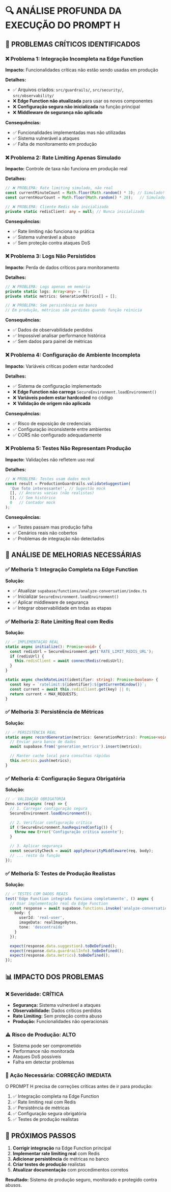 # 🔍 ANÁLISE PROFUNDA DA EXECUÇÃO DO PROMPT H

## 🚨 PROBLEMAS CRÍTICOS IDENTIFICADOS

### ❌ Problema 1: Integração Incompleta na Edge Function
**Impacto:** Funcionalidades críticas não estão sendo usadas em produção

**Detalhes:**
- ✅ Arquivos criados: `src/guardrails/`, `src/security/`, `src/observability/`
- ❌ **Edge Function não atualizada** para usar os novos componentes
- ❌ **Configuração segura não inicializada** na função principal
- ❌ **Middleware de segurança não aplicado**

**Consequências:**
- ✅ Funcionalidades implementadas mas não utilizadas
- ✅ Sistema vulnerável a ataques
- ✅ Falta de monitoramento em produção

### ❌ Problema 2: Rate Limiting Apenas Simulado
**Impacto:** Controle de taxa não funciona em produção real

**Detalhes:**
```typescript
// ❌ PROBLEMA: Rate limiting simulado, não real
const currentMinuteCount = Math.floor(Math.random() * 3); // Simulado!
const currentHourCount = Math.floor(Math.random() * 20);   // Simulado!

// ❌ PROBLEMA: Cliente Redis não inicializado
private static redisClient: any = null; // Nunca inicializado
```

**Consequências:**
- ✅ Rate limiting não funciona na prática
- ✅ Sistema vulnerável a abuso
- ✅ Sem proteção contra ataques DoS

### ❌ Problema 3: Logs Não Persistidos
**Impacto:** Perda de dados críticos para monitoramento

**Detalhes:**
```typescript
// ❌ PROBLEMA: Logs apenas em memória
private static logs: Array<any> = [];
private static metrics: GenerationMetrics[] = [];

// ❌ PROBLEMA: Sem persistência em banco
// Em produção, métricas são perdidas quando função reinicia
```

**Consequências:**
- ✅ Dados de observabilidade perdidos
- ✅ Impossível analisar performance histórica
- ✅ Sem dados para painel de métricas

### ❌ Problema 4: Configuração de Ambiente Incompleta
**Impacto:** Variáveis críticas podem estar hardcoded

**Detalhes:**
- ✅ Sistema de configuração implementado
- ❌ **Edge Function não carrega** `SecureEnvironment.loadEnvironment()`
- ❌ **Variáveis podem estar hardcoded** no código
- ❌ **Validação de origem não aplicada**

**Consequências:**
- ✅ Risco de exposição de credenciais
- ✅ Configuração inconsistente entre ambientes
- ✅ CORS não configurado adequadamente

### ❌ Problema 5: Testes Não Representam Produção
**Impacto:** Validações não refletem uso real

**Detalhes:**
```typescript
// ❌ PROBLEMA: Testes usam dados mock
const result = ProductionGuardrails.validateSuggestion(
  'Que foto interessante!', // Sugestão mock
  [], // Âncoras vazias (não realistas)
  [], // Sem histórico
  0   // Contador mock
);
```

**Consequências:**
- ✅ Testes passam mas produção falha
- ✅ Cenários reais não cobertos
- ✅ Problemas de integração não detectados

## 🎯 ANÁLISE DE MELHORIAS NECESSÁRIAS

### ✅ Melhoria 1: Integração Completa na Edge Function
**Solução:**
- ✅ Atualizar `supabase/functions/analyze-conversation/index.ts`
- ✅ Inicializar `SecureEnvironment.loadEnvironment()`
- ✅ Aplicar middleware de segurança
- ✅ Integrar observabilidade em todas as etapas

### ✅ Melhoria 2: Rate Limiting Real com Redis
**Solução:**
```typescript
// ✅ IMPLEMENTAÇÃO REAL
static async initialize(): Promise<void> {
  const redisUrl = SecureEnvironment.get('RATE_LIMIT_REDIS_URL');
  if (redisUrl) {
    this.redisClient = await connectRedis(redisUrl);
  }
}

static async checkRateLimit(identifier: string): Promise<boolean> {
  const key = `ratelimit:${identifier}:${getCurrentWindow()}`;
  const current = await this.redisClient.get(key) || 0;
  return current < MAX_REQUESTS;
}
```

### ✅ Melhoria 3: Persistência de Métricas
**Solução:**
```typescript
// ✅ PERSISTÊNCIA REAL
static async recordGeneration(metrics: GenerationMetrics): Promise<void> {
  // Enviar para banco de dados
  await supabase.from('generation_metrics').insert(metrics);

  // Manter cache local para consultas rápidas
  this.metrics.push(metrics);
}
```

### ✅ Melhoria 4: Configuração Segura Obrigatória
**Solução:**
```typescript
// ✅ VALIDAÇÃO OBRIGATÓRIA
Deno.serve(async (req) => {
  // 1. Carregar configuração segura
  SecureEnvironment.loadEnvironment();

  // 2. Verificar configuração crítica
  if (!SecureEnvironment.hasRequiredConfig()) {
    throw new Error('Configuração crítica ausente');
  }

  // 3. Aplicar segurança
  const securityCheck = await applySecurityMiddleware(req, body);
  // ... resto da função
});
```

### ✅ Melhoria 5: Testes de Produção Realistas
**Solução:**
```typescript
// ✅ TESTES COM DADOS REAIS
test('Edge Function integrada funciona completamente', () async {
  // Usar implementação real da Edge Function
  const response = await supabase.functions.invoke('analyze-conversation', {
    body: {
      userId: 'real-user',
      imageData: realImageBytes,
      tone: 'descontraído'
    }
  });

  expect(response.data.suggestion).toBeDefined();
  expect(response.data.guardrailInfo).toBeDefined();
  expect(response.data.metrics).toBeDefined();
});
```

## 📊 IMPACTO DOS PROBLEMAS

### ❌ Severidade: CRÍTICA
- **Segurança:** Sistema vulnerável a ataques
- **Observabilidade:** Dados críticos perdidos
- **Rate Limiting:** Sem proteção contra abuso
- **Produção:** Funcionalidades não operacionais

### ⚠️ Risco de Produção: ALTO
- Sistema pode ser comprometido
- Performance não monitorada
- Ataques DoS possíveis
- Falha em detectar problemas

### 🎯 Ação Necessária: CORREÇÃO IMEDIATA
O PROMPT H precisa de correções críticas antes de ir para produção:
1. ✅ Integração completa na Edge Function
2. ✅ Rate limiting real com Redis
3. ✅ Persistência de métricas
4. ✅ Configuração segura obrigatória
5. ✅ Testes de produção realistas

## 🚀 PRÓXIMOS PASSOS

1. **Corrigir integração** na Edge Function principal
2. **Implementar rate limiting real** com Redis
3. **Adicionar persistência** de métricas no banco
4. **Criar testes de produção** realistas
5. **Atualizar documentação** com procedimentos corretos

**Resultado:** Sistema de produção seguro, monitorado e protegido contra abusos.

